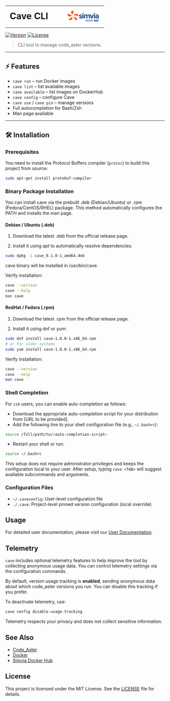 <table width="100%">
  <tr>
    <td align="left" valign="middle" style="font-size: 2em; font-weight: bold;">
      Cave CLI
    </td>
    <td align="right" valign="middle" style="width: 150px;">
      <img src="assets/logo-simvia.svg" alt="Simvia Logo" width="120" />
    </td>
  </tr>
</table>


[![Version](https://img.shields.io/badge/version-0.1.0-blue)](https://github.com/simvia/cave/releases)
[![License](https://img.shields.io/badge/license-MIT-green)](LICENSE)

> CLI tool to manage code_aster versions.

---
<!-- 
## 🎬 Demo

![Cave CLI demo](assets/cave.gif)

--- -->

## ⚡ Features

- `cave run` – run Docker images
- `cave list` – list available images
- `cave available` – list images on DockerHub
- `cave config` – configure Cave
- `cave use` / `cave pin` – manage versions
- Full autocompletion for Bash/Zsh
- Man page available

---

## 🛠 Installation

### Prerequisites

You need to install the Protocol Buffers compiler (`protoc`) to build this project from source:

```bash
sudo apt-get install protobuf-compiler
```

### Binary Package Installation

You can install cave via the prebuilt .deb (Debian/Ubuntu) or .rpm (Fedora/CentOS/RHEL) package. This method automatically configures the PATH and installs the man page.

#### Debian / Ubuntu (.deb)

1. Download the latest .deb from the official release page.

2. Install it using apt to automatically resolve dependencies:
```bash
sudo dpkg -i cave_0.1.0-1_amd64.deb
```
cave binary will be installed in /usr/bin/cave.

Verify installation:
```bash
cave --version
cave --help
man cave
```
#### RedHat / Fedora (.rpm)

1. Download the latest .rpm from the official release page.

2. Install it using dnf or yum:

```bash
sudo dnf install cave-1.0.0-1.x86_64.rpm
# or for older systems
sudo yum install cave-1.0.0-1.x86_64.rpm
```

Verify installation:
```bash
cave --version
cave --help
man cave
```

### Shell Completion

For `zsh` users, you can enable auto-completion as follows:

- Download the appropriate auto-completion script for your distribution from [URL to be provided].
- Add the following line to your shell configuration file (e.g., `~/.bashrc`):

```bash
source /full/path/to/<auto-completion-script>
```

- Restart your shell or run:

```bash
source ~/.bashrc
```

This setup does not require administrator privileges and keeps the configuration local to your user. After setup, typing `cave <TAB>` will suggest available subcommands and arguments.

### Configuration Files

- `~/.caveconfig`: User-level configuration file
- `./.cave`: Project-level pinned version configuration (local override)


## Usage

For detailed user documentation, please visit our [User Documentation](https://github.com/yourusername/yourrepo).

## Telemetry 

`cave` includes optional telemetry features to help improve the tool by collecting anonymous usage data. You can control telemetry settings via the configuration commands.

By default, version usage tracking is **enabled**, sending anonymous data about which code_aster versions you run. You can disable this tracking if you prefer.

To deactivate telemetry, use:

```bash
cave config disable-usage-tracking
```
Telemetry respects your privacy and does not collect sensitive information.

## See Also

- [Code_Aster](https://www.code-aster.org)
- [Docker](https://www.docker.com)
- [Simvia Docker Hub](https://hub.docker.com/r/simvia/code_aster)


## License

This project is licensed under the MIT License. See the [LICENSE](LICENSE) file for details.


